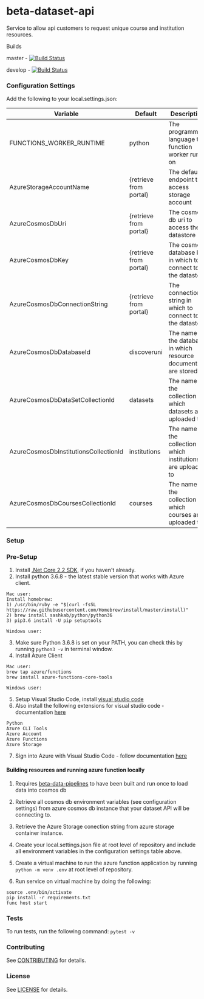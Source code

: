 beta-dataset-api
=================
Service to allow api customers to request unique course and institution resources.

Builds

master - [![Build Status](https://dev.azure.com/ofsbeta/discoverUni/_apis/build/status/prod/prod-dataset-api?branchName=master)](https://dev.azure.com/ofsbeta/discoverUni/_build/latest?definitionId=14&branchName=master)

develop - [![Build Status](https://dev.azure.com/ofsbeta/discoverUni/_apis/build/status/dev/dev-dataset-api?branchName=develop)](https://dev.azure.com/ofsbeta/discoverUni/_build/latest?definitionId=10&branchName=develop)


### Configuration Settings

Add the following to your local.settings.json:

| Variable                              | Default                | Description                                                        |
| ------------------------------------- | ---------------------- | ------------------------------------------------------------------ |
| FUNCTIONS_WORKER_RUNTIME              | python                 | The programming language the function worker runs on               |
| AzureStorageAccountName               | {retrieve from portal} | The default endpoint to access storage account                     |
| AzureCosmosDbUri                      | {retrieve from portal} | The cosmos db uri to access the datastore                          |
| AzureCosmosDbKey                      | {retrieve from portal} | The cosmos database key in which to connect to the datastore       |
| AzureCosmosDbConnectionString         | {retrieve from portal} | The connection string in which to connect to the datastore         |
| AzureCosmosDbDatabaseId               | discoveruni            | The name of the database in which resource documents are stored in |
| AzureCosmosDbDataSetCollectionId      | datasets               | The name of the collection in which datasets are uploaded to       |
| AzureCosmosDbInstitutionsCollectionId | institutions           | The name of the collection in which institutions are uploaded to   |
| AzureCosmosDbCoursesCollectionId      | courses                | The name of the collection in which courses are uploaded to        |

### Setup

### Pre-Setup

1) Install [.Net Core 2.2 SDK](https://dotnet.microsoft.com/download), if you haven't already.
2) Install python 3.6.8 - the latest stable version that works with Azure client.
```
Mac user:
Install homebrew:
1) /usr/bin/ruby -e "$(curl -fsSL https://raw.githubusercontent.com/Homebrew/install/master/install)"
2) brew install sashkab/python/python36
3) pip3.6 install -U pip setuptools

Windows user:
```
3) Make sure Python 3.6.8 is set on your PATH, you can check this by running `python3 -v` in terminal window.
4) Install Azure Client
```
Mac user:
brew tap azure/functions
brew install azure-functions-core-tools

Windows user:
```
5) Setup Visual Studio Code, install [visual studio code](https://code.visualstudio.com/)
6) Also install the following extensions for visual studio code - documentation [here](https://code.visualstudio.com/docs/editor/extension-gallery)

```
Python
Azure CLI Tools
Azure Account
Azure Functions
Azure Storage
```

7) Sign into Azure with Visual Studio Code - follow documentation [here](https://docs.microsoft.com/en-us/azure/azure-functions/tutorial-vs-code-serverless-python#_sign-in-to-azure)

#### Building resources and running azure function locally

1) Requires [beta-data-pipelines](https://github.com/office-for-students/beta-data-pipelines) to have been built and run once to load data into cosmos db

2) Retrieve all cosmos db environment variables (see configuration settings) from azure cosmos db instance that your dataset API will be connecting to.

3) Retrieve the Azure Storage conection string from azure storage container instance.

3) Create your local.settings.json file at root level of repository and include all environment variables in the configuration settings table above.

6) Create a virtual machine to run the azure function application by running `python -m venv .env` at root level of repository.

7) Run service on virtual machine by doing the following:
```
source .env/bin/activate
pip install -r requirements.txt
func host start
```

### Tests

To run tests, run the following command: `pytest -v`

### Contributing

See [CONTRIBUTING](CONTRIBUTING.md) for details.

### License

See [LICENSE](LICENSE.md) for details.
